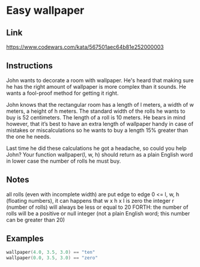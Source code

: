 # Easy wallpaper

## Link

https://www.codewars.com/kata/567501aec64b81e252000003

## Instructions

John wants to decorate a room with wallpaper. He's heard that making sure he has the right amount of wallpaper is more complex than it sounds. He wants a fool-proof method for getting it right.

John knows that the rectangular room has a length of l meters, a width of w meters, a height of h meters. The standard width of the rolls he wants to buy is 52 centimeters. The length of a roll is 10 meters. He bears in mind however, that it’s best to have an extra length of wallpaper handy in case of mistakes or miscalculations so he wants to buy a length 15% greater than the one he needs.

Last time he did these calculations he got a headache, so could you help John? Your function wallpaper(l, w, h) should return as a plain English word in lower case the number of rolls he must buy.

## Notes

all rolls (even with incomplete width) are put edge to edge
0 <= l, w, h (floating numbers), it can happens that w x h x l is zero
the integer r (number of rolls) will always be less or equal to 20
FORTH: the number of rolls will be a positive or null integer (not a plain English word; this number can be greater than 20)


## Examples

```c
wallpaper(4.0, 3.5, 3.0) == "ten"
wallpaper(0.0, 3.5, 3.0) == "zero"
```
